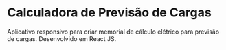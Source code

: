 # Calculadora de Previsão de Cargas
Aplicativo responsivo para criar memorial de cálculo elétrico para previsão de cargas. Desenvolvido em React JS.
